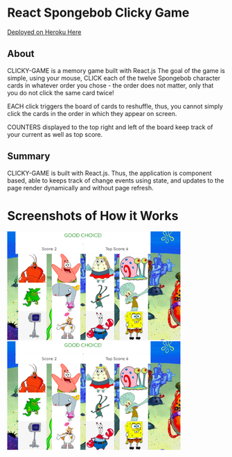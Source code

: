 <h1>React Spongebob Clicky Game</h1>
<a href="https://pure-sands-03769.herokuapp.com/">Deployed on Heroku Here</a>

<h2>About</h2>
<p>CLICKY-GAME is a memory game built with React.js The goal of the game is simple, using your mouse, CLICK each of the twelve Spongebob character cards in whatever order you chose - the order does not matter, only that you do not click the same card twice!</p>

<p>EACH click triggers the board of cards to reshuffle, thus, you cannot simply click the cards in the order in which they appear on screen.</p>

<p>COUNTERS displayed to the top right and left of the board keep track of your current as well as top score.</p>

<h2>Summary</h2>
<p>CLICKY-GAME is built with React.js. Thus, the application is component based, able to keeps track of change events using state, and updates to the page render dynamically and without page refresh.</p>


<h1>Screenshots of How it Works</h1>
 <div>
 <img src="screenshots/1.png" width="400px"> 
 </div>

  <div>
 <img src="screenshots/1.png" width="400px"> 
 </div>